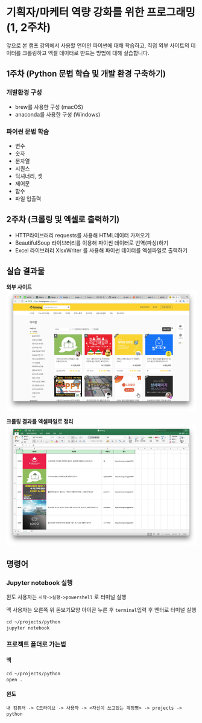 # 기획자/마케터 역량 강화를 위한 프로그래밍 (1, 2주차)

앞으로 본 캠프 강의에서 사용할 언어인 파이썬에 대해 학습하고, 직접 외부 사이트의 데이터를 크롤링하고 엑셀 데이터로 만드는 방법에 대해 실습합니다.

## 1주차 (Python 문법 학습 및 개발 환경 구축하기)

### 개발환경 구성

- brew를 사용한 구성 (macOS)
- anaconda를 사용한 구성 (Windows)

### 파이썬 문법 학습

- 변수
- 숫자
- 문자열
- 시퀀스
- 딕셔너리, 셋
- 제어문
- 함수
- 파일 입출력

## 2주차 (크롤링 및 엑셀로 출력하기)

- HTTP라이브러리 requests를 사용해 HTML데이터 가져오기
- BeautifulSoup 라이브러리를 이용해 파이썬 데이터로 번역(파싱)하기
- Excel 라이브러리 XlsxWriter 를 사용해 파이썬 데이터를 엑셀파일로 출력하기

## 실습 결과물

**외부 사이트**  
![kmong](assets/kmong.png)

**크롤링 결과를 엑셀파일로 정리**  
![excel](assets/excel.png)


## 명령어

### Jupyter notebook 실행

윈도 사용자는 `시작->실행->powershell` 로 터미널 실행

맥 사용자는 오른쪽 위 돋보기모양 아이콘 누른 후 `terminal`입력 후 엔터로 터미널 실행

```
cd ~/projects/python
jupyter notebook
```

### 프로젝트 폴더로 가는법

#### 맥

```
cd ~/projects/python
open .
```

#### 윈도

```
내 컴퓨터 -> C드라이브 -> 사용자 -> <자신이 쓰고있는 계정명> -> projects -> python
```